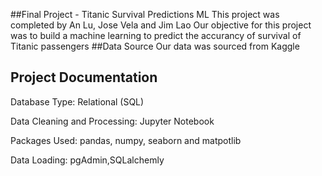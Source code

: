 ##Final Project - Titanic Survival Predictions ML 
This project was completed by An Lu, Jose Vela and Jim Lao
Our objective for this project was to build a machine learning to predict the accurancy of survival of Titanic passengers 
##Data Source 
Our data was sourced from Kaggle 
## Project Documentation 
Database Type: Relational (SQL)

Data Cleaning and Processing: Jupyter Notebook

Packages Used: pandas, numpy, seaborn and matpotlib

Data Loading: pgAdmin,SQLalchemly
